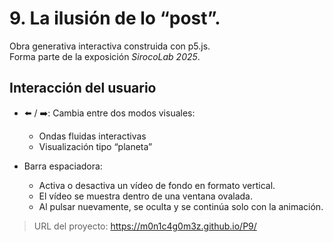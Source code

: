 # 9. La ilusión de lo “post”.

Obra generativa interactiva construida con p5.js.  
Forma parte de la exposición *SirocoLab 2025*.

## Interacción del usuario

- ⬅️ / ➡️: Cambia entre dos modos visuales:
  - Ondas fluidas interactivas
  - Visualización tipo “planeta”

- Barra espaciadora:
  - Activa o desactiva un vídeo de fondo en formato vertical.
  - El vídeo se muestra dentro de una ventana ovalada.
  - Al pulsar nuevamente, se oculta y se continúa solo con la animación.

> URL del proyecto: https://m0n1c4g0m3z.github.io/P9/
